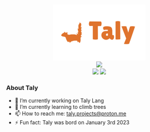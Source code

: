 <div id="header" align="center">
  <img src="https://raw.githubusercontent.com/Taly-projects/Taly-projects/main/taly-banner.png" height="150px"/>
</div>
<div id="badges" align="center">
  <img src="https://img.shields.io/badge/🐿️_I'm_Tally-de722c?style=for-the-badge"/>
  <br>
  <img src="https://img.shields.io/badge/⏳_55%25_Progress-6dde2c"/>
  <img src="https://img.shields.io/badge/🏗️_Version_0.1-deb42c"/>
</div>

### About Taly
- 🔭 I’m currently working on Taly Lang
- 🌱 I’m currently learning to climb trees
- 📫 How to reach me: taly.projects@proton.me
- ⚡ Fun fact: Taly was bord on January 3rd 2023
